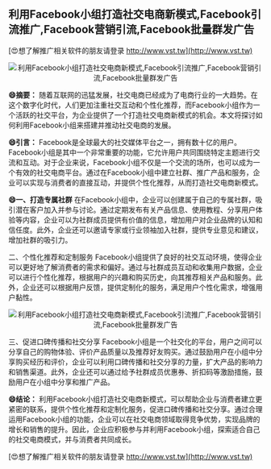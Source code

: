 ## **利用Facebook小组打造社交电商新模式,Facebook引流推广,Facebook营销引流,Facebook批量群发广告**

[😍想了解推广相关软件的朋友请登录 http://www.vst.tw](http://www.vst.tw)

 <center><img src="https://vst.tw/MP4/tuiguang/png/6.png" alt="利用Facebook小组打造社交电商新模式,Facebook引流推广,Facebook营销引流,Facebook批量群发广告"></center>

**😄摘要：**
随着互联网的迅猛发展，社交电商已经成为了电商行业的一大趋势。在这个数字化时代，人们更加注重社交互动和个性化推荐，而Facebook小组作为一个活跃的社交平台，为企业提供了一个打造社交电商新模式的机会。本文将探讨如何利用Facebook小组来搭建并推动社交电商的发展。

**😄引言：**
Facebook是全球最大的社交媒体平台之一，拥有数十亿的用户。Facebook小组是其中一个非常重要的功能，它允许用户共同围绕特定主题进行交流和互动。对于企业来说，Facebook小组不仅是一个交流的场所，也可以成为一个有效的社交电商平台。通过在Facebook小组中建立社群、推广产品和服务，企业可以实现与消费者的直接互动，并提供个性化推荐，从而打造社交电商新模式。

**😄一、打造专属社群**
在Facebook小组中，企业可以创建属于自己的专属社群，吸引潜在客户加入并参与讨论。通过定期发布有关产品信息、使用教程、分享用户体验等内容，企业可以为社群成员提供有价值的信息，增加用户对企业品牌的认知和信任度。此外，企业还可以邀请专家或行业领袖加入社群，提供专业意见和建议，增加社群的吸引力。

二、个性化推荐和定制服务
Facebook小组提供了良好的社交互动环境，使得企业可以更好地了解消费者的需求和偏好。通过与社群成员互动和收集用户数据，企业可以进行个性化推荐，根据用户的兴趣和购买历史，向其推荐相关产品和服务。此外，企业还可以根据用户反馈，提供定制化的服务，满足用户个性化需求，增强用户黏性。

 <center><img src="https://vst.tw/MP4/tuiguang/png/7.png" alt="利用Facebook小组打造社交电商新模式,Facebook引流推广,Facebook营销引流,Facebook批量群发广告"></center>

三、促进口碑传播和社交分享
Facebook小组是一个社交化的平台，用户之间可以分享自己的购物体验、评价产品质量以及推荐好友购买。通过鼓励用户在小组中分享购买经历和评价，企业可以利用口碑传播和社交分享的力量，扩大产品的影响力和销售渠道。此外，企业还可以通过给予社群成员优惠券、折扣码等激励措施，鼓励用户在小组中分享和推广产品。

**😄结论：**
利用Facebook小组打造社交电商新模式，可以帮助企业与消费者建立更紧密的联系，提供个性化推荐和定制化服务，促进口碑传播和社交分享。通过合理运用Facebook小组的功能，企业可以在社交电商领域取得竞争优势，实现品牌的增长和销售的提升。因此，企业应积极参与并利用Facebook小组，探索适合自己的社交电商模式，并与消费者共同成长。

[😍想了解推广相关软件的朋友请登录 http://www.vst.tw](http://www.vst.tw)




